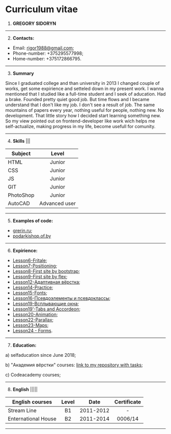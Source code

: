 # Curriculum vitae

1. **GREGORY SIDORYN**
---
2. **Contacts:**
  * Email: rigor1988@gmail.com;
  * Phone-number: +375295577998;
  * Home-number: +375172866795.
---
3. **Summary**

Since I graduated college and than university in 2013 I changed couple of works, get some expirience and setteled down in my present work. I wanna mentioned that I studied like a full-time student and I seek of aducation. Had a brake. Founded pretty quiet good job. But time flows and I became understand that I don't like my job. I don't see a result of job. The same mountains of papers every year, nothing useful for people, nothing new. No development. That little story how I decided start learning something new. So my view pointed out on frontend-developer like work wich helps me self-actualize, making progress in my life, become usefull for comunity.

---
4. **Skills**
|||

| Subject|Level|
| ------------- |:-------------:|
| HTML          | Junior        |
| CSS           | Junior        |
| JS            | Junior        |
| GIT           | Junior        |
| PhotoShop     | Junior        |
| AutoCAD       | Advanced user |
---
5. **Examples of code:**

 * [grerin.ru](http://grerin.ru/);
 * [podarkishop.of.by](http://podarkishop.of.by/)
 ---    
6. **Expirience:**

 * [Lesson6-Fritale](https://grerin.github.io/grerin.github.io/Lesson6%20-%20foundations%20of%20CSS/faritale.html);
 * [Lesson7-Positioning](https://grerin.github.io/grerin.github.io/Lesson7%20-%20positioning%20in%20HTML/Lesson_7.html);
 * [Lesson8-First site by bootstrap](https://grerin.github.io/grerin.github.io/Lesson8%20-%20First%20site%20developing/Lesson_8.html);
 * [Lesson9-First site by flex](https://grerin.github.io/grerin.github.io/Lesson9%20-%20Developing%20faster/Lesson_9.html);
 * [Lesson12-Адаптивная вёрстка](https://grerin.github.io/grerin.github.io/Lesson13%20-%20%D0%90%D0%B4%D0%B0%D0%BF%D1%82%D0%B8%D0%B2%D0%BD%D0%B0%D1%8F%20%D0%B2%D1%91%D1%80%D1%81%D1%82%D0%BA%D0%B0/PixelPerfect.html);
 * [Lesson14-Practice](https://grerin.github.io/grerin.github.io/Lesson14%20-%20Practice/index.html);
 * [Lesson15-Fonts](https://grerin.github.io/grerin.github.io/Lesson15%20-%20Practice/index.html);
 * [Lesson16-Псевдоэлементы и псевдоклассы](https://grerin.github.io/grerin.github.io/Lesson16%20-%20%D0%9F%D1%81%D0%B5%D0%B2%D0%B4%D0%BE%D0%BA%D0%BB%D0%B0%D1%81%D1%81%D1%8B%20%D0%B8%20%D0%BF%D1%81%D0%B5%D0%B2%D0%B4%D0%BE%D1%8D%D0%BB%D0%B5%D0%BC%D0%B5%D0%BD%D1%82%D1%8B/index.html);
 * [Lesson19-Всплывающие окна](https://grerin.github.io/grerin.github.io/Lesson18/slider.html);
 * [Lesson19'-Tabs and Accordeon](https://grerin.github.io/grerin.github.io/Lesson19%20-%20Tabs%20and%20Accordeons/tabs.html);
 * [Lesson20-Animation](https://grerin.github.io/grerin.github.io/Lesson20%20-%20CSS3%20Animation/animation.html);
 * [Lesson22-Parallax](https://grerin.github.io/grerin.github.io/Lesson22%20-%20Paralax/index.html);
 * [Lesson23-Maps](https://grerin.github.io/grerin.github.io/Lesson23%20-%20GoogleMaps/Googlemap.html);
 * [Lesson24 - Forms](https://grerin.github.io/grerin.github.io/Lesson24%20-%20Forms/Forms.html).
---
7. **Education:**

  a) selfaducation since June 2018;
 
  b) "Академия вёрстки" courses: [link to my repository with tasks](https://github.com/GreRin/grerin.github.io);
 
  c) Codeacademy courses;
  
---
8. **English**
|||||

| English courses|Level|Date|Certificate|
| ------------- |:-------------:|:-------------:|:-------------:|
| Stream Line| B1|2011-2012|-|
| Enternational House|B2|2011-2014|0006/14|
---
